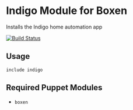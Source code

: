 # Indigo Module for Boxen

Installs the Indigo home automation app

[![Build Status](https://travis-ci.org/boxen/puppet-indigo.svg?branch=master)](https://travis-ci.org/boxen/puppet-indigo)

## Usage

```puppet
include indigo
```

## Required Puppet Modules

* `boxen`
